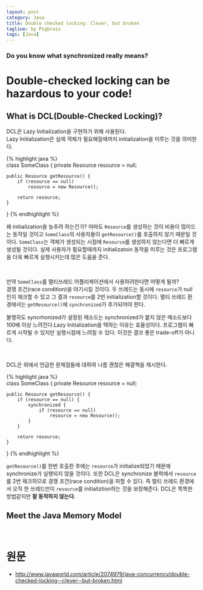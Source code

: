 ```yaml
---
layout: post
category: Java
title: Double checked locking: Clever, but broken  
tagline: by Pigbrain
tags: [Java]
---
```


<!--more-->
  
### Do you know what synchronized really means?
  
# Double-checked locking can be hazardous to your code!  
  
## What is DCL(Double-Checked Locking)?  
DCL은 Lazy Initialization을 구현하기 위해 사용된다.  
Lazy Initialization은 실제 객체가 필요해질때까지 initialization을 미루는 것을 의미한다.  
  
{% highlight java %}  
class SomeClass {
	private Resource resource = null;

	public Resource getResource() {
		if (resource == null)
			resource = new Resource();

		return resource;
	}
}
{% endhighlight %}  
  
왜 initialization을 늦추려 하는건가? 아마도 `Resource`를 생성하는 것이 비용이 많이드는 동작일 것이고  `SomeClass`의 사용자들이 `getResource()`를 호출하지 않기 때문일 것이다. `SomeClass`는 객체가 생성되는 시점에 `Resource`를 생성하지 않는다면 더 빠르게 생성될 것이다. 실제 사용자가 필요할때까지 initializatoin 동작을 미루는 것은 프로그램을 더욱 빠르게 실행시키는데 많은 도움을 준다.  
  
<br>  
  
만약 `SomeClass`를 멀티쓰레드 어플리케이션에서 사용하려한다면 어떻게 될까?  
경쟁 조건(race condition)을 야기시킬 것이다. 두 쓰레드는 동시에 `resource`가 null인지 체크할 수 있고 그 결과 `resource`를 2번 initialization할 것이다. 멀티 쓰레드 환경에서는 `getResource()`에 `synchronized`가 추가되어야 한다.  
  
불행히도 syncrhonized가 설정된 메소드는 synchronized가 붙지 않은 메소드보다 100배 이상 느려진다.Lazy Initialization을 택하는 이유는 효율성이다. 프로그램이 빠르게 시작될 수 있지만 실행시점에 느려질 수 있다. 이것은 결코 좋은 trade-off가 아니다.  
  
<br>  
  
DCL은 위에서 언급한 문제점들에 대하여 나름 괜찮은 해결책을 제시한다.  
  
{% highlight java %}  
class SomeClass {
	private Resource resource = null;

	public Resource getResource() {
		if (resource == null) {
			synchronized {
				if (resource == null) 
					resource = new Resource();
			}
		}

		return resource;
	}
}
{% endhighlight %}  
  
`getResource()`를 한번 호출한 후에는 `resource`가 initialize되었기 때문에 synchronize가 실행되지 않을 것이다. 또한 DCL은 synchronize 블럭에서 `resource`를 2번 체크하므로 경쟁 조건(race condition)을 피할 수 있다. 즉 멀티 쓰레드 환경에서 오직 한 쓰레드만이 `resource`를 initializtion하는 것을 보장해준다. DCL은 똑똑한 방법같지만 **잘 동작하지 않는다.**  
  
## Meet the Java Memory Model  
  
  
<br>  
  
# 원문  
* http://www.javaworld.com/article/2074979/java-concurrency/double-checked-locking--clever--but-broken.html  
